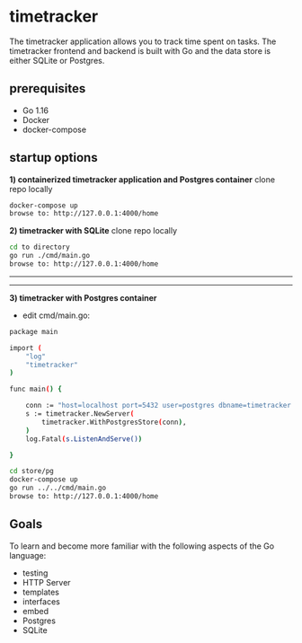 # timetracker
The timetracker application allows you to track time spent on tasks.  The timetracker frontend and backend is built with Go and the data store is either SQLite or Postgres.  

## prerequisites
* Go 1.16
* Docker
* docker-compose 

## startup options



**1) containerized timetracker application and Postgres container**
clone repo locally
```bash
docker-compose up
browse to: http://127.0.0.1:4000/home
```

**2) timetracker with SQLite**
clone repo locally
```bash
cd to directory
go run ./cmd/main.go
browse to: http://127.0.0.1:4000/home
```
-----

-----

**3) timetracker with Postgres container**
* edit cmd/main.go:

```bash
package main

import (
	"log"
	"timetracker"
)

func main() {

	conn := "host=localhost port=5432 user=postgres dbname=timetracker sslmode=disable"
	s := timetracker.NewServer(
		timetracker.WithPostgresStore(conn),
	)
	log.Fatal(s.ListenAndServe())

}
```


```bash
cd store/pg
docker-compose up
go run ../../cmd/main.go
browse to: http://127.0.0.1:4000/home
```




## Goals
To learn and become more familiar with the following aspects of the Go language:
* testing
* HTTP Server
* templates
* interfaces
* embed
* Postgres
* SQLite


